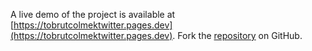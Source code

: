 A live demo of the project is available at [https://tobrutcolmektwitter.pages.dev](https://tobrutcolmektwitter.pages.dev).
Fork the [repository](https://github.com/polastimirsa) on GitHub.
